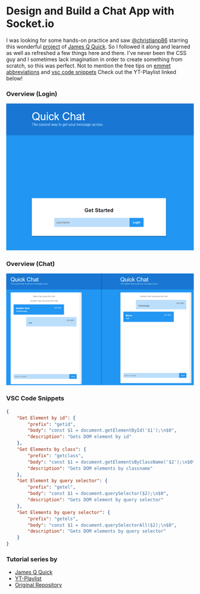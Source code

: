 # Design and Build a Chat App with Socket.io

I was looking for some hands-on practice and saw [@christianp86](https://github.com/christianp86) starring this wonderful [project](https://github.com/jamesqquick/Design-and-Build-a-Chat-Application-with-Socket.io) of [James Q Quick](https://github.com/jamesqquick). So I followed it along and learned as well as refreshed a few things here and there. I've never been the CSS guy and I sometimes lack imagination in order to create something from scratch, so this was perfect. Not to mention the free tips on [emmet abbreviations](https://docs.emmet.io/abbreviations/) and [vsc code snippets](https://code.visualstudio.com/docs/editor/userdefinedsnippets) Check out the YT-Playlist linked below!

### Overview (Login)

![Login](docs/images/quickchat-login.png "Login")

### Overview (Chat)

![Chat](docs/images/quickchat-overview-chat.png "Chat")

### VSC Code Snippets
```json
{
    "Get Element by id": {
        "prefix": "getid",
        "body": "const $1 = document.getElementById('$1');\n$0",
        "description": "Gets DOM element by id"
    },
    "Get Elements by class": {
        "prefix": "getclass",
        "body": "const $1 = document.getElementsByClassName('$2');\n$0",
        "description": "Gets DOM elements by classname"
    },
    "Get Element by query selector": {
        "prefix": "getel",
        "body": "const $1 = document.querySelector($2);\n$0",
        "description": "Gets DOM element by query selector"
    },
    "Get Elements by query selector": {
        "prefix": "getels",
        "body": "const $1 = document.querySelectorAll($2);\n$0",
        "description": "Gets DOM elements by query selector"
    }
}
```

### Tutorial series by

* [James Q Quick](https://www.youtube.com/c/JamesQQuick)
* [YT-Playlist](https://www.youtube.com/playlist?list=PLDlWc9AfQBfbyGwhSlxg16mQGpGnauCwq)
* [Original Repository](https://github.com/jamesqquick/Design-and-Build-a-Chat-Application-with-Socket.io)
